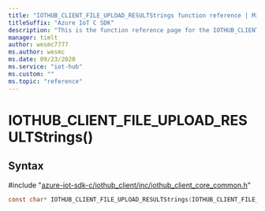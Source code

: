```yaml
---                             
title: "IOTHUB_CLIENT_FILE_UPLOAD_RESULTStrings function reference | Microsoft Docs" 
titleSuffix: "Azure IoT C SDK"            
description: "This is the function reference page for the IOTHUB_CLIENT_FILE_UPLOAD_RESULTStrings() function in the Azure IoT C SDK. This SDK is used with Azure IoT Hub and Azure IoT Hub Device Provisioning Service"            
manager: timlt                 
author: wesmc7777              
ms.author: wesmc               
ms.date: 09/23/2020                    
ms.service: "iot-hub"             
ms.custom: ""                
ms.topic: "reference"        
---                            
```


# IOTHUB_CLIENT_FILE_UPLOAD_RESULTStrings()

## Syntax

\#include "[azure-iot-sdk-c/iothub_client/inc/iothub_client_core_common.h](../iothub-client-core-common-h.md)"  
```C
const char* IOTHUB_CLIENT_FILE_UPLOAD_RESULTStrings(IOTHUB_CLIENT_FILE_UPLOAD_RESULT  value);
```

